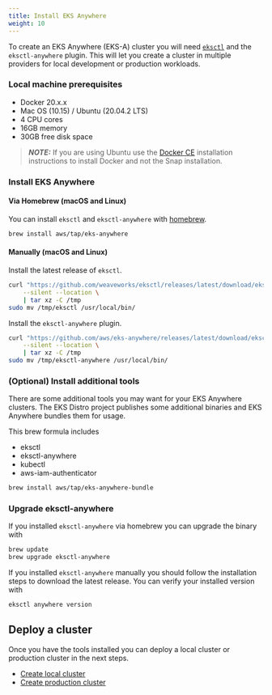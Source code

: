 ```yaml
---
title: Install EKS Anywhere
weight: 10
---
```


To create an EKS Anywhere (EKS-A) cluster you will need [`eksctl`](https://eksctl.io) and the `eksctl-anywhere` plugin.
This will let you create a cluster in multiple providers for local development or production workloads.

### Local machine prerequisites

- Docker 20.x.x
- Mac OS (10.15) / Ubuntu (20.04.2 LTS)
- 4 CPU cores
- 16GB memory
- 30GB free disk space

> **_NOTE:_** If you are using Ubuntu use the [Docker CE](https://docs.docker.com/engine/install/ubuntu/) installation instructions to install Docker and not the Snap installation.

### Install EKS Anywhere

#### Via Homebrew (macOS and Linux)

You can install `eksctl` and `eksctl-anywhere` with [homebrew](http://homebrew.sh/).

```bash
brew install aws/tap/eks-anywhere
```

#### Manually (macOS and Linux)

Install the latest release of `eksctl`.

```bash
curl "https://github.com/weaveworks/eksctl/releases/latest/download/eksctl_$(uname -s)_amd64.tar.gz" \
    --silent --location \
    | tar xz -C /tmp
sudo mv /tmp/eksctl /usr/local/bin/
```

Install the `eksctl-anywhere` plugin.

```bash
curl "https://github.com/aws/eks-anywhere/releases/latest/download/eksctl-anywhere_$(uname -s)_amd64.tar.gz" \
    --silent --location \
    | tar xz -C /tmp
sudo mv /tmp/eksctl-anywhere /usr/local/bin/
```

### (Optional) Install additional tools

There are some additional tools you may want for your EKS Anywhere clusters.
The EKS Distro project publishes some additional binaries and EKS Anywhere bundles them for usage.

This brew formula includes

* eksctl
* eksctl-anywhere
* kubectl
* aws-iam-authenticator

```bash
brew install aws/tap/eks-anywhere-bundle
```

### Upgrade eksctl-anywhere

If you installed `eksctl-anywhere` via homebrew you can upgrade the binary with

```bash
brew update
brew upgrade eksctl-anywhere
```

If you installed `eksctl-anywhere` manually you should follow the installation steps to download the latest release.
You can verify your installed version with

```bash
eksctl anywhere version
```

## Deploy a cluster

Once you have the tools installed you can deploy a local cluster or production cluster in the next steps.

* [Create local cluster](../local-environment/)
* [Create production cluster](../production-environment/)